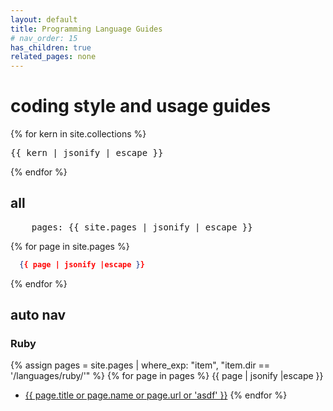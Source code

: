 ```yaml
---
layout: default
title: Programming Language Guides
# nav_order: 15
has_children: true
related_pages: none
---
```


# coding style and usage guides


{% for kern in site.collections %}
  <pre>{{ kern | jsonify | escape }}</pre>
{% endfor %}

## all

<pre>
    pages: {{ site.pages | jsonify | escape }}
</pre>


{% for page in site.pages %}
```json
  {{ page | jsonify |escape }}
```
{% endfor %}


## auto nav

### Ruby

{% assign pages = site.pages | where_exp: "item", "item.dir == '/languages/ruby/'" %}
{% for page in pages %}
{{ page | jsonify |escape }}
- [{{ page.title or page.name or page.url or 'asdf' }}]({{page.url}})
{% endfor %}

